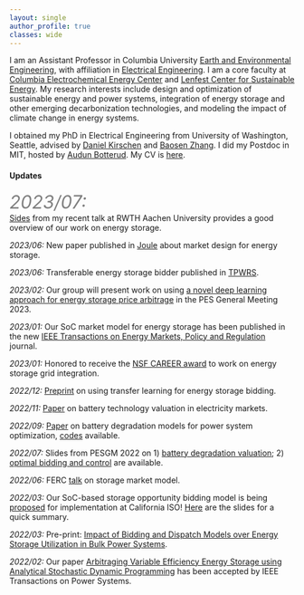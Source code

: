 ```yaml
---
layout: single
author_profile: true
classes: wide
---
```


I am an Assistant Professor in Columbia University [Earth and Environmental Engineering](https://eee.columbia.edu/), with affiliation in [Electrical Engineering](https://ee.columbia.edu/).
I am a core faculty at [Columbia Electrochemical Energy Center](https://ceec.engineering.columbia.edu/) and [Lenfest Center for Sustainable Energy](http://energy.columbia.edu/). My research interests include design and optimization of sustainable energy and power systems, integration of energy storage and other emerging decarbonization technologies, and modeling the impact of climate change in energy systems.

I obtained my PhD in Electrical Engineering from University of Washington, Seattle, advised by
[Daniel Kirschen](http://labs.ece.uw.edu/real/real_pe.html) and
[Baosen Zhang](https://zhangbaosen.github.io/). I did my Postdoc in MIT, hosted by [Audun Botterud](http://botterud.mit.edu/).
My CV is [here](assets/files/Xu_CV.pdf).



#### Updates
<font color='gray' size='6' >*2023/07:*</font><br /> [Sides](assets/files/Xu_Aachen.pdf) from my recent talk at RWTH Aachen University provides a good overview of our work on energy storage.

*2023/06:* New paper published in [Joule](https://www.cell.com/joule/pdf/S2542-4351(23)00211-8.pdf) about market design for energy storage.

*2023/06:* Transferable energy storage bidder published in [TPWRS](https://ieeexplore.ieee.org/document/10138051).

*2023/02:* Our group will present work on using [a novel deep learning approach for energy storage price arbitrage](https://arxiv.org/pdf/2211.07797.pdf) in the PES General Meeting 2023.

*2023/01:* Our SoC market model for energy storage has been published in the new [IEEE Transactions on Energy Markets, Policy and Regulation](https://ieeexplore.ieee.org/document/10021874) journal.

*2023/01:* Honored to receive the [NSF CAREER award](https://www.nsf.gov/awardsearch/showAward?AWD_ID=2239046&HistoricalAwards=false) to work on energy storage grid integration.

*2022/12:* [Preprint](https://arxiv.org/pdf/2301.01233.pdf) on using transfer learning for energy storage bidding.

*2022/11:* [Paper](https://ieeexplore.ieee.org/stamp/stamp.jsp?tp=&arnumber=9954354&tag=1) on battery technology valuation in electricity markets.

*2022/09:* [Paper](https://rdcu.be/cVUtc) on battery degradation models for power system optimization, [codes](https://bolunxu.github.io/codes/) available.

*2022/07:* Slides from PESGM 2022 on 1) [battery degradation valuation](assets/files/Xu_PESGM_StorageValuation.pdf); 2) [optimal bidding and control](assets/files/Xu_PESGM_StorageControl.pdf) are available.

*2022/06:* FERC [talk](https://www.ferc.gov/media/impact-market-bidding-and-dispatch-model-over-energy-storage-utilization) on storage market model.

*2022/03:* Our SoC-based storage opportunity bidding model is being [proposed](http://www.caiso.com/InitiativeDocuments/Presentation-EnergyStorageEnhancements-RevisedStrawProposal-Mar21-2022.pdf) for implementation at California ISO! [Here](assets/files/Xu_Storage_CAISO.pdf) are the slides for a quick summary.

*2022/03:* Pre-print: [Impact of Bidding and Dispatch Models over Energy Storage Utilization in Bulk Power Systems](https://arxiv.org/pdf/2201.03421.pdf).

*2022/02:* Our paper [Arbitraging Variable Efficiency Energy Storage using Analytical Stochastic Dynamic Programming](https://arxiv.org/pdf/2108.06000.pdf) has been accepted by IEEE Transactions on Power Systems.
